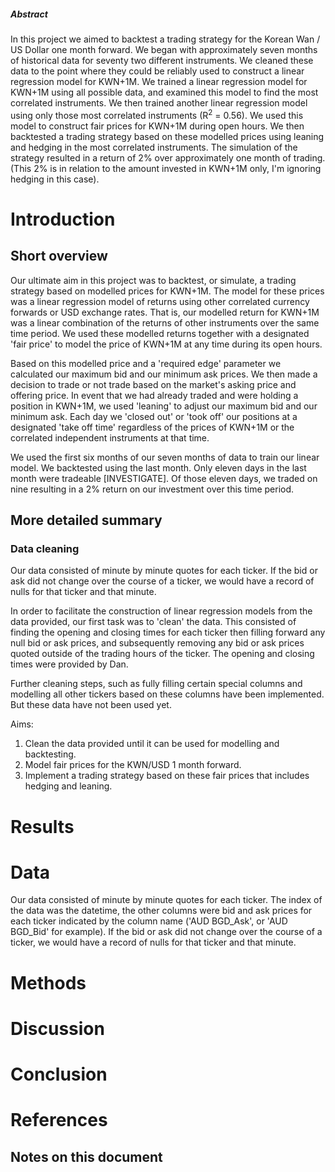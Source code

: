 
##### Abstract 

In this project we aimed to backtest a trading strategy for the Korean Wan / US Dollar one month forward. We began with approximately seven months of historical data for seventy two different instruments. We cleaned these data to the point where they could be reliably used to construct a linear regression model for KWN+1M. We trained a linear regression model for KWN+1M using all possible data, and examined this model to find the most correlated instruments. We then trained another linear regression model using only those most correlated instruments (R<sup>2</sup> = 0.56). We used this model to construct fair prices for KWN+1M during open hours. We then backtested a trading strategy based on these modelled prices using leaning and hedging in the most correlated instruments. The simulation of the strategy resulted in a return of 2% over approximately one month of trading. (This 2% is in relation to the amount invested in KWN+1M only, I'm ignoring hedging in this case).

# Introduction

## Short overview

Our ultimate aim in this project was to backtest, or simulate, a trading strategy based on modelled prices for KWN+1M. The model for these prices was a linear regression model of returns using other correlated currency forwards or USD exchange rates. That is, our modelled return for KWN+1M was a linear combination of the returns of other instruments over the same time period. We used these modelled returns together with a designated 'fair price' to model the price of KWN+1M at any time during its open hours. 

Based on this modelled price and a 'required edge' parameter we calculated our maximum bid and our minimum ask prices. We then made a decision to trade or not trade based on the market's asking price and offering price. In event that we had already traded and were holding a position in KWN+1M, we used 'leaning' to adjust our maximum bid and our minimum ask. Each day we 'closed out' or 'took off' our positions at a designated 'take off time' regardless of the prices of KWN+1M or the correlated independent instruments at that time.

We used the first six months of our seven months of data to train our linear model. We backtested using the last month. Only eleven days in the last month were tradeable [INVESTIGATE]. Of those eleven days, we traded on nine resulting in a 2% return on our investment over this time period. 

## More detailed summary

### Data cleaning

Our data consisted of minute by minute quotes for each ticker. If the bid or ask did not change over the course of a ticker, we would have a record of nulls for that ticker and that minute. 

In order to facilitate the construction of linear regression models from the data provided, our first task was to 'clean' the data. This consisted of finding the opening and closing times for each ticker then filling forward any null bid or ask prices, and subsequently removing any bid or ask prices quoted outside of the trading hours of the ticker. The opening and closing times were provided by Dan.

Further cleaning steps, such as fully filling certain special columns and modelling all other tickers based on these columns have been implemented. But these data have not been used yet.



Aims:
1. Clean the data provided until it can be used for modelling and backtesting.
1. Model fair prices for the KWN/USD 1 month forward.
1. Implement a trading strategy based on these fair prices that includes hedging and leaning.

# Results

# Data

Our data consisted of minute by minute quotes for each ticker. The index of the data was the datetime, the other columns were bid and ask prices for each ticker indicated by the column name ('AUD BGD_Ask', or 'AUD BGD_Bid' for example). If the bid or ask did not change over the course of a ticker, we would have a record of nulls for that ticker and that minute. 


# Methods

# Discussion

# Conclusion

# References

## Notes on this document